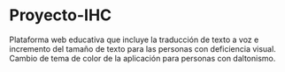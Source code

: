 # Proyecto-IHC
Plataforma web educativa que incluye la traducción de texto a voz e incremento del tamaño de texto para las personas con deficiencia visual. Cambio de tema de color de la aplicación para personas con daltonismo.
